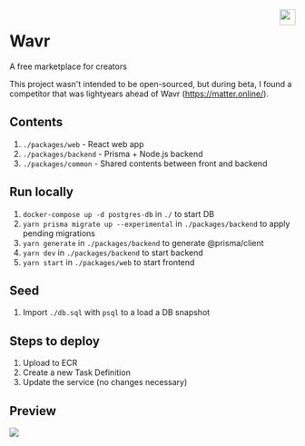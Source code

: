 <img align="right" src="https://i.imgur.com/bvcSmes.png" height="28px" width="auto" />

# Wavr
A free marketplace for creators

This project wasn't intended to be open-sourced, but during beta, I found a competitor that was lightyears ahead of Wavr (https://matter.online/).

## Contents
1. `./packages/web` - React web app
2. `./packages/backend` - Prisma + Node.js backend
3. `./packages/common` - Shared contents between front and backend

## Run locally
1. `docker-compose up -d postgres-db` in `./` to start DB
2. `yarn prisma migrate up --experimental` in `./packages/backend` to apply pending migrations
3. `yarn generate` in `./packages/backend` to generate @prisma/client
4. `yarn dev` in `./packages/backend` to start backend
5. `yarn start` in `./packages/web` to start frontend

## Seed
1. Import `./db.sql` with `psql` to a load a DB snapshot

## Steps to deploy
1. Upload to ECR
2. Create a new Task Definition
3. Update the service (no changes necessary)

## Preview
<img src="https://i.imgur.com/ztQTRBV.png" />
